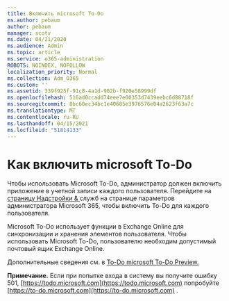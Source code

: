 ```yaml
---
title: Включить microsoft To-Do
ms.author: pebaum
author: pebaum
manager: scotv
ms.date: 04/21/2020
ms.audience: Admin
ms.topic: article
ms.service: o365-administration
ROBOTS: NOINDEX, NOFOLLOW
localization_priority: Normal
ms.collection: Adm_O365
ms.custom: ''
ms.assetid: 339f925f-91c8-4a1d-902b-f920e58999df
ms.openlocfilehash: 516ad0ccadd74eee7e00353d7439eebc6d88718f
ms.sourcegitcommit: 8bc60ec34bc1e40685e3976576e04a2623f63a7c
ms.translationtype: MT
ms.contentlocale: ru-RU
ms.lasthandoff: 04/15/2021
ms.locfileid: "51814133"
---
```

# <a name="how-to-enable-microsoft-to-do"></a>Как включить microsoft To-Do

Чтобы использовать Microsoft To-Do, администратор должен включить приложение в учетной записи каждого пользователя. Перейдите на [страницу Надстройки &amp; ](https://portal.office.com/adminportal/home#/Settings/ServicesAndAddIns) служб на странице параметров администратора Microsoft 365, чтобы включить To-Do для каждого пользователя.
  
Microsoft To-Do использует функции в Exchange Online для синхронизации и хранения элементов пользователя. Чтобы использовать Microsoft To-Do, пользователю необходим допустимый почтовый ящик Exchange Online.
  
Дополнительные сведения см. в [To-Do microsoft To-Do Preview.](https://support.office.com/article/490c1a8c-2333-4952-8125-841afadb9620.aspx)
  
 **Примечание.** Если при попытке входа в систему вы получите ошибку 501, [https://todo.microsoft.com](https://todo.microsoft.com) попробуйте [https://to-do.microsoft.com](https://to-do.microsoft.com) .
  

